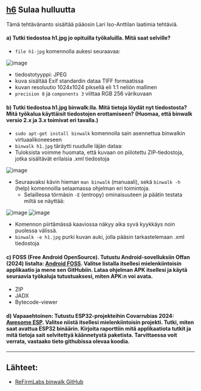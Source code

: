 ## [h6](https://terokarvinen.com/application-hacking/#:~:text=kalvot%20l%C3%B6ytyv%C3%A4t%20Moodlesta-,h6,-Sulaa%20hulluutta) Sulaa hulluutta
Tämä tehtävänanto sisältää pääosin Lari Iso-Anttilan laatimia tehtäviä.

#### a) Tutki tiedostoa h1.jpg jo opituilla työkaluilla. Mitä saat selville?

- `file h1-jpg` komennolla aukesi seuraavaa:

![image](https://github.com/user-attachments/assets/7ca7a3a9-5ccd-4341-9e57-76b5fda575bd)

- tiedostotyyppi: JPEG
- kuva sisältää Exif standardin dataa TIFF formaatissa
- kuvan resoluutio 1024x1024 pikseliä eli 1:1 neliön mallinen
- `precision 8` ja `components 3` viittaa RGB 256 värikuvaan


#### b) Tutki tiedostoa h1.jpg binwalk:lla. Mitä tietoja löydät nyt tiedostosta? Mitä työkalua käyttäisit tiedostojen erottamiseen? (Huomaa, että binwalk versio 2.x ja 3.x toimivat eri tavalla.)

- `sudo apt-get install binwalk` komennolla sain asennettua binwalkin virtuaalikoneeseen
- `binwalk h1.jpg` täräytti ruudulle läjän dataa:
- Tuloksista voimme huomata, että kuvaan on piilotettu ZIP-tiedostoja, jotka sisältävät erilaisia .xml tiedostoja

![image](https://github.com/user-attachments/assets/0e50db4c-b050-4b6f-abbe-68f47e0befb5)

- Seuraavaksi kävin hieman `man binwalk` (manuaali), sekä `binwalk -h` (help) komennoilla selaamassa ohjelman eri toimintoja.
  - Selaillessa törmäsin `-E` (entropy) ominaisuuteen ja päätin testata miltä se näyttää:

![image](https://github.com/user-attachments/assets/c7f11aff-0fe5-445c-bb99-0229e9ec7480)
![image](https://github.com/user-attachments/assets/79c24822-d291-4cb4-a3dd-fc845068f1e7)

- Komennon piirtämässä kaaviossa näkyy aika syvä kyykkäys noin puolessa välissä.
- `binwalk -e h1.jpg` purki kuvan auki, jolla pääsin tarkastelemaan .xml tiedostoja




#### c) FOSS (Free Android OpenSource). Tutustu Android-sovelluksiin Offan (2024) listalta: [Android FOSS](https://github.com/offa/android-foss). Valitse listalla itsellesi mielenkiintoisin applikaatio ja mene sen GitHubiin. Lataa ohjelman APK itsellesi ja käytä seuraavia työkaluja tutustuaksesi, miten APK:n voi avata.
- ZIP
- JADX
- Bytecode-viewer
#### d) Vapaaehtoinen: Tutustu ESP32-projekteihin Covarrubias 2024: [Awesome ESP](https://github.com/agucova/awesome-esp). Valitse niistä itsellesi mielenkiintoisin projekti. Tutki, miten saat avattua ESP32 binäärin. Kirjoita raporttiin mitä applikaatiota tutkit ja mitä tietoja sait selvitettyä käännetystä paketista. Tarvittaessa voit verrata, vastaako tieto githubissa olevaa koodia.


---
## Lähteet:
- [ReFirmLabs binwalk GitHub](https://github.com/ReFirmLabs/binwalk?tab=readme-ov-file)
